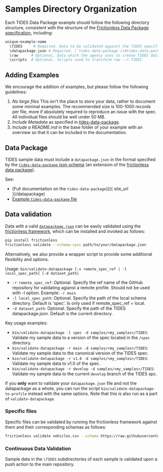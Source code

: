 # Samples Directory Organization

Each TIDES Data Package example should follow the following directory structure, consistent with the structure of the [Frictionless Data Package specification](https://specs.frictionlessdata.io/data-package/), including:

```sh
unique-example-name
  \TIDES     # Required. Data to be validated against the TIDES specification
  \datapackage.json # Required. [`tides-data-package`](#tides-data-package) metadata
  \raw      # Optional. Data which the agency uses to create TIDES data
  \scripts  # Optional. Scripts used to transform raw --> TIDES
```

## Adding Examples

We encourage the addition of examples, but please follow the following guidelines:

1. *No large files* This isn't the place to store your data, rather to document some minimal examples.  The recommended size is 100-1000 records per file, more if absolutely required to reproduce an issue with the spec.  All individual files should be well under 50 MB.  
2. *Include Metadata* as specified in [tides-data-package](#data-package).
3. *Include a README.md* in the base folder of your example with an overview so that it can be included in the documentation.

## Data Package

TIDES sample data must include a `datapackage.json` in the format specified by the [`tides-data-package` json schema](https://raw.githubusercontent.com/TIDES-transit/TIDES/main/spec/tides-datapackage-profile.json) (an extension of the [frictionless data package](https://specs.frictionlessdata.io/data-package/)).  

See:

- [Full documentation on the `tides-data-package`]({{ site_url }}/datapackage)
- [Example `tides-data-package` file](https://raw.githubusercontent.com/TIDES-transit/TIDES/main/samples/template)

## Data validation

Data with a valid [`datapackage.json`](#data-package) can be easily validated using the [frictionless framework](https://framework.frictionlessdata.io/), which can be installed and invoked as follows:

```bash
pip install frictionless
frictionless validate --schema-sync path/to/your/datapackage.json
```

Alternatively, we also provide a wrapper script to provide some additional flexibility and options.

Usage: `bin/validate-datapackage [-v remote_spec_ref | -l local_spec_path] [-d dataset_path]`

- `-r remote_spec_ref`: Optional. Specify the ref name of the GitHub repository for validating agianst
    a remote profile. Should not be used with -l option. Example: `-r main`
- `-l local_spec_path`: Optional. Specify the path of the local schema directory.
    Default is 'spec'. Is only used if remote_spec_ref = local.
- `-d dataset_path`: Optional. Specify the path of the TIDES datapackage.json.
    Default is the current directory.

Key usage examples:

- `bin/validate-datapackage -l spec -d samples/<my_samples>/TIDES`: Validate my sample data to a version of the spec located in the `/spec` directory.
- `bin/validate-datapackage -r main -d samples/<my_samples>/TIDES`: Validate my sample data to the canonical version of the TIDES spec.
- `bin/validate-datapackage -r v1.0 -d samples/<my_samples>/TIDES`: Validate my sample data to v1.0 of the spec.
- `bin/validate-datapackage -r develop -d samples/<my_samples>/TIDES`: Validate my sample data to the current `develop` branch of the TIDES spc.

If you **only** want to validate your `datapackage.json` file and not the datapackage as a whole, you can run the script `bin/validate-datapackage-to-profile` instead with the same options. Note that this is also run as a part of `validate-datapackage`.

### Specific files

Specific files can be validated by running the frictionless framework against them and their corresponding schemas as follows:

```sh
frictionless validate vehicles.csv --schema https://raw.githubusercontent.com/TIDES-transit/TIDES/main/spec/vehicles.schema.json
```

### Continuous Data Validation

Sample data in the `\TIDES` subdirectories of each sample is validated upon a push action to the main repository.
